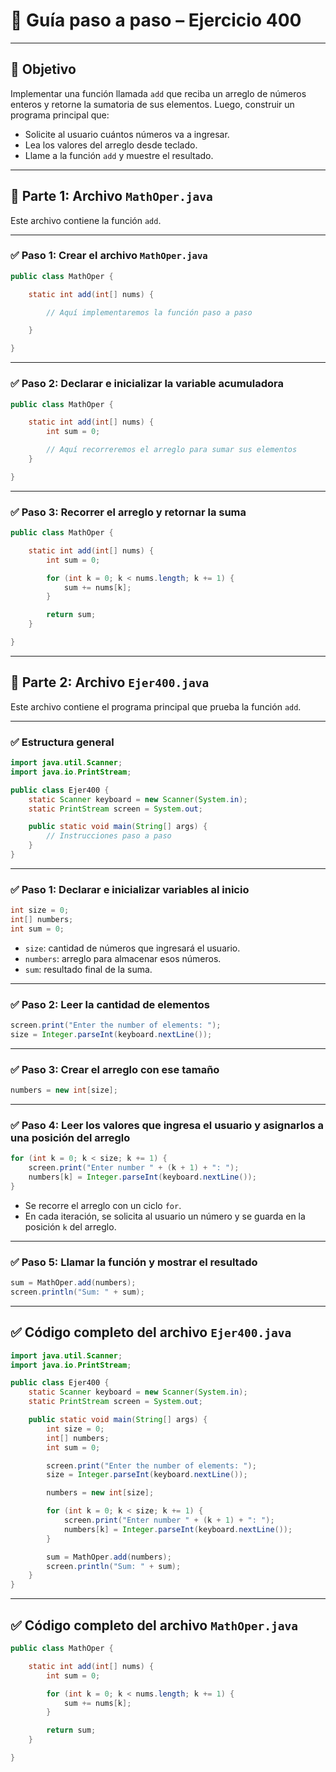 # 🧭 **Guía paso a paso – Ejercicio 400**

---

## 🎯 Objetivo

Implementar una función llamada `add` que reciba un arreglo de números enteros y retorne la sumatoria de sus elementos. Luego, construir un programa principal que:

* Solicite al usuario cuántos números va a ingresar.
* Lea los valores del arreglo desde teclado.
* Llame a la función `add` y muestre el resultado.

---

## 📄 Parte 1: Archivo `MathOper.java`

Este archivo contiene la función `add`.

---

### ✅ Paso 1: Crear el archivo `MathOper.java`

```java
public class MathOper {

    static int add(int[] nums) {

        // Aquí implementaremos la función paso a paso

    }

}
```

---

### ✅ Paso 2: Declarar e inicializar la variable acumuladora

```java
public class MathOper {

    static int add(int[] nums) {
        int sum = 0;

        // Aquí recorreremos el arreglo para sumar sus elementos
    }

}
```

---

### ✅ Paso 3: Recorrer el arreglo y retornar la suma

```java
public class MathOper {

    static int add(int[] nums) {
        int sum = 0;

        for (int k = 0; k < nums.length; k += 1) {
            sum += nums[k];
        }

        return sum;
    }

}
```

---

## 📄 Parte 2: Archivo `Ejer400.java`

Este archivo contiene el programa principal que prueba la función `add`.

---

### ✅ Estructura general

```java
import java.util.Scanner;
import java.io.PrintStream;

public class Ejer400 {
    static Scanner keyboard = new Scanner(System.in);
    static PrintStream screen = System.out;

    public static void main(String[] args) {
        // Instrucciones paso a paso
    }
}
```

---

### ✅ Paso 1: Declarar e inicializar variables al inicio

```java
int size = 0;
int[] numbers;
int sum = 0;
```

* `size`: cantidad de números que ingresará el usuario.
* `numbers`: arreglo para almacenar esos números.
* `sum`: resultado final de la suma.

---

### ✅ Paso 2: Leer la cantidad de elementos

```java
screen.print("Enter the number of elements: ");
size = Integer.parseInt(keyboard.nextLine());
```

---

### ✅ Paso 3: Crear el arreglo con ese tamaño

```java
numbers = new int[size];
```

---

### ✅ Paso 4: Leer los valores que ingresa el usuario y asignarlos a una posición del arreglo

```java
for (int k = 0; k < size; k += 1) {
    screen.print("Enter number " + (k + 1) + ": ");
    numbers[k] = Integer.parseInt(keyboard.nextLine());
}
```

* Se recorre el arreglo con un ciclo `for`.
* En cada iteración, se solicita al usuario un número y se guarda en la posición `k` del arreglo.

---

### ✅ Paso 5: Llamar la función y mostrar el resultado

```java
sum = MathOper.add(numbers);
screen.println("Sum: " + sum);
```

---

## ✅ Código completo del archivo `Ejer400.java`

```java
import java.util.Scanner;
import java.io.PrintStream;

public class Ejer400 {
    static Scanner keyboard = new Scanner(System.in);
    static PrintStream screen = System.out;

    public static void main(String[] args) {
        int size = 0;
        int[] numbers;
        int sum = 0;

        screen.print("Enter the number of elements: ");
        size = Integer.parseInt(keyboard.nextLine());

        numbers = new int[size];

        for (int k = 0; k < size; k += 1) {
            screen.print("Enter number " + (k + 1) + ": ");
            numbers[k] = Integer.parseInt(keyboard.nextLine());
        }

        sum = MathOper.add(numbers);
        screen.println("Sum: " + sum);
    }
}
```

---

## ✅ Código completo del archivo `MathOper.java`

```java
public class MathOper {

    static int add(int[] nums) {
        int sum = 0;

        for (int k = 0; k < nums.length; k += 1) {
            sum += nums[k];
        }

        return sum;
    }

}
```
